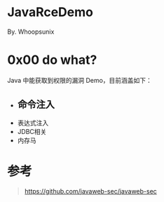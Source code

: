# JavaRceDemo

By. Whoopsunix

# 0x00 do what?

Java 中能获取到权限的漏洞 Demo，目前涵盖如下：

- 命令注入
  - 
- 表达式注入
- JDBC相关
- 内存马

# 参考

> https://github.com/javaweb-sec/javaweb-sec
> 
> 
